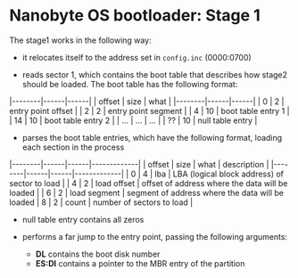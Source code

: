 # Nanobyte OS bootloader: Stage 1

The stage1 works in the following way:

* it relocates itself to the address set in `config.inc` (0000:0700)

* reads sector 1, which contains the boot table that describes how stage2 should be loaded. The boot table has the following format:

|--------|------|------|
| offset | size | what |
|--------|------|------|
| 0 | 2 | entry point offset |
| 2 | 2 | entry point segment |
| 4 | 10 | boot table entry 1 |
| 14 | 10 | boot table entry 2 |
| ... | ... | ... |
| ?? | 10 | null table entry |

* parses the boot table entries, which have the following format, loading each section in the process

|--------|------|------|-------------|
| offset | size | what | description |
|--------|------|------|-------------|
| 0 | 4 | lba | LBA (logical block address) of sector to load |
| 4 | 2 | load offset | offset of address where the data will be loaded |
| 6 | 2 | load segment | segment of address where the data will be loaded
| 8 | 2 | count | number of sectors to load |

* null table entry contains all zeros

* performs a far jump to the entry point, passing the following arguments:

    * **DL** contains the boot disk number
    * **ES:DI** contains a pointer to the MBR entry of the partition